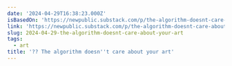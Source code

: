 ```yaml
---
date: '2024-04-29T16:38:23.000Z'
isBasedOn: 'https://newpublic.substack.com/p/the-algorithm-doesnt-care-about-your'
link: 'https://newpublic.substack.com/p/the-algorithm-doesnt-care-about-your'
slug: 2024-04-29-the-algorithm-doesnt-care-about-your-art
tags:
  - art
title: '?? The algorithm doesn''t care about your art'
---
```


